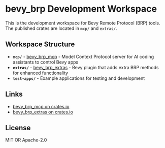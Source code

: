 # bevy_brp Development Workspace

This is the development workspace for Bevy Remote Protocol (BRP) tools. The published crates are located in `mcp/` and `extras/`.

## Workspace Structure

- **`mcp/`** - [bevy_brp_mcp](https://crates.io/crates/bevy_brp_mcp) - Model Context Protocol server for AI coding assistants to control Bevy apps
- **`extras/`** - [bevy_brp_extras](https://crates.io/crates/bevy_brp_extras) - Bevy plugin that adds extra BRP methods for enhanced functionality
- **`test-apps/`** - Example applications for testing and development

## Links

- [bevy_brp_mcp on crates.io](https://crates.io/crates/bevy_brp_mcp)
- [bevy_brp_extras on crates.io](https://crates.io/crates/bevy_brp_extras)

## License

MIT OR Apache-2.0
